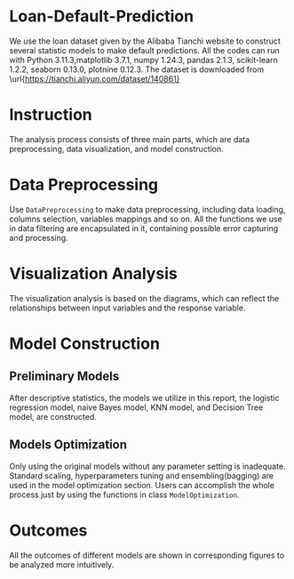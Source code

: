 # Loan-Default-Prediction
We use the loan dataset given by the Alibaba Tianchi website to construct several statistic models to make default predictions.
All the codes can run with Python 3.11.3,matplotlib 3.7.1, numpy 1.24.3, pandas 2.1.3, scikit-learn  1.2.2, seaborn 0.13.0, plotnine 0.12.3.
The dataset is downloaded from \url{https://tianchi.aliyun.com/dataset/140861}
# Instruction
The analysis process consists of three main parts, which are data preprocessing, data visualization, and model construction.
# Data Preprocessing
Use `DataPreprocessing` to make data preprocessing, including data loading, columns selection, variables mappings and so on. 
All the functions we use in data filtering are encapsulated in it, containing possible error capturing and processing. 
# Visualization Analysis
The visualization analysis is based on the diagrams, which can reflect the relationships between input variables and the response variable. 
# Model Construction
## Preliminary Models
After descriptive statistics, the models we utilize in this report, the logistic regression model, naive Bayes model, KNN model, and Decision Tree model, are constructed. 
## Models Optimization
Only using the original models without any parameter setting is inadequate. 
Standard scaling, hyperparameters tuning and ensembling(bagging) are used in the model optimization section. Users can accomplish the whole process just by using the functions in class `ModelOptimization`.
# Outcomes
All the outcomes of different models are shown in corresponding figures to be analyzed more intuitively.
